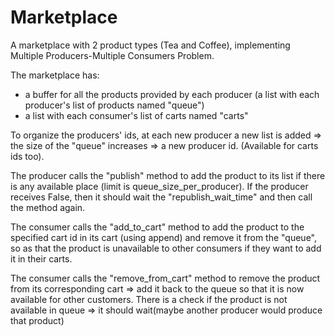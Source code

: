# Marketplace

A marketplace with 2 product types (Tea and Coffee), implementing Multiple
Producers-Multiple Consumers Problem.

The marketplace has:
- a buffer for all the products provided by each producer
(a list with each producer's list of products named "queue")
- a list with each consumer's list of carts named "carts"

To organize the producers' ids, at each new producer a new list is added =>
the size of the "queue" increases => a new producer id.
(Available for carts ids too).

The producer calls the "publish" method to add the product to its list if
there is any available place (limit is queue_size_per_producer). 
If the producer receives False, then it should wait the "republish_wait_time"
and then call the method again.

The consumer calls the "add_to_cart" method to add the product to the specified
cart id in its cart (using append) and remove it from the "queue", so as that 
the product is unavailable to other consumers if they want to add it in their carts.

The consumer calls the "remove_from_cart" method to remove the product from
its corresponding cart => add it back to the queue so that it is now available
for other customers. There is a check if the product is not available in queue 
=> it should wait(maybe another producer would produce that product)
